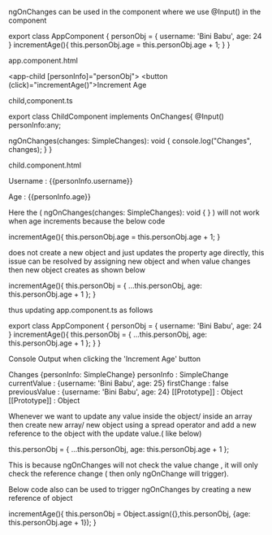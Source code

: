 ngOnChanges can be used in the component where we use @Input() in the component

export class AppComponent {
  personObj = {
    username: 'Bini Babu', 
    age: 24
  }
  incrementAge(){
    this.personObj.age = this.personObj.age +  1;
  }
}



app.component.html

<app-child [personInfo]="personObj"></app-child>
<button (click)="incrementAge()">Increment Age</button>

child,component.ts

export class ChildComponent implements OnChanges{
 @Input() personInfo:any;

  ngOnChanges(changes: SimpleChanges): void {
   console.log("Changes", changes);
  }
}



child.component.html

<p>Username : {{personInfo.username}}</p>
<p>Age : {{personInfo.age}}</p>




Here the ( ngOnChanges(changes: SimpleChanges): void {  } ) will not work when age increments because  the below code 

 incrementAge(){
    this.personObj.age = this.personObj.age +  1;
  }


does not create a new object and just updates the property age directly, this issue can be resolved by assigning new object and when value changes then new object creates as shown below


 incrementAge(){
    this.personObj = {
      ...this.personObj, 
      age: this.personObj.age + 1
    };
  }


thus updating app.component.ts as follows

export class AppComponent {
  personObj = {
    username: 'Bini Babu', 
    age: 24
  }
  incrementAge(){
      this.personObj = {
      ...this.personObj, 
      age: this.personObj.age + 1
    };
  }
}




Console Output when clicking the 'Increment Age' button

Changes 
{personInfo: SimpleChange}
personInfo
: 
SimpleChange
currentValue
: 
{username: 'Bini Babu', age: 25}
firstChange
: 
false
previousValue
: 
{username: 'Bini Babu', age: 24}
[[Prototype]]
: 
Object
[[Prototype]]
: 
Object




Whenever we want to update any value inside the object/ inside an array then create new array/ new object using a spread operator and add a new reference to the object with the update value.( like below)

 this.personObj = {
      ...this.personObj, 
      age: this.personObj.age + 1
    };

This is because ngOnChanges will not check the value change , it will only check the reference change ( then only ngOnChange will trigger).

Below code also can be used to trigger ngOnChanges by creating a new reference of object

incrementAge(){
    this.personObj = Object.assign({},this.personObj, {age: this.personObj.age + 1});
  }